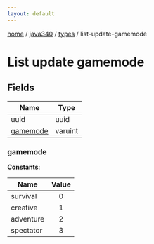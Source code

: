 ```yaml
---
layout: default
---
```


[home](/)  /  [java340](/protocol/java340)  /  [types](/protocol/java340/types)  /  list-update-gamemode

# List update gamemode

## Fields

Name | Type
---|---
uuid | uuid
[gamemode](#gamemode) | varuint

### gamemode

**Constants**:

Name | Value
---|:---:
survival | 0
creative | 1
adventure | 2
spectator | 3
